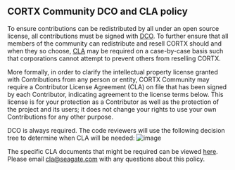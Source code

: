 ## CORTX Community DCO and CLA policy

To ensure contributions can be redistributed by all under an open source license, 
all contributions must be signed with [DCO](https://opensource.com/article/18/3/cla-vs-dco-whats-difference).
To further ensure that all members of the community can redistribute and resell CORTX should and when they so choose, 
[CLA](https://opensource.com/article/18/3/cla-vs-dco-whats-difference) may be 
required on a case-by-case basis such that corporations cannot attempt to prevent others from reselling CORTX.  

More formally, in order to clarify the intellectual property license granted with Contributions 
from any person or entity, CORTX Community may require a Contributor License Agreement (CLA) on 
file that has been signed by each Contributor, indicating agreement to the license terms below. This 
license is for your protection as a Contributor as well as the protection of the project and its users; 
it does not change your rights to use your own Contributions for any other purpose. 

DCO is always required.  The code reviewers will use the following decision tree to determine when CLA will be needed:
![image](https://user-images.githubusercontent.com/2047294/88670714-a1706b00-d0a2-11ea-80f5-bfe5324928ac.png)

The specific CLA documents that might be required can be viewed [here](cla/).  
Please email [cla@seagate.com](mailto:cla@seagate.com) with any questions about this policy.

